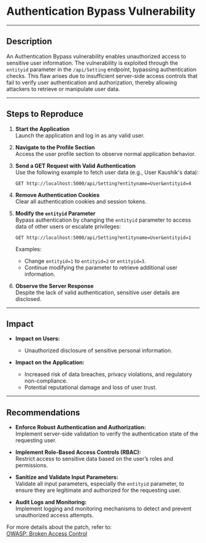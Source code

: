 # Authentication Bypass Vulnerability

---

## **Description**  
An Authentication Bypass vulnerability enables unauthorized access to sensitive user information. The vulnerability is exploited through the `entityid` parameter in the `/api/Setting` endpoint, bypassing authentication checks. This flaw arises due to insufficient server-side access controls that fail to verify user authentication and authorization, thereby allowing attackers to retrieve or manipulate user data.

---

## **Steps to Reproduce**  

1. **Start the Application**  
   Launch the application and log in as any valid user.  

2. **Navigate to the Profile Section**  
   Access the user profile section to observe normal application behavior.  

3. **Send a GET Request with Valid Authentication**  
   Use the following example to fetch user data (e.g., User Kaushik's data):  
   ```http
   GET http://localhost:5000/api/Setting?entityname=User&entityid=4
   ```  

4. **Remove Authentication Cookies**  
   Clear all authentication cookies and session tokens.  

5. **Modify the `entityid` Parameter**  
   Bypass authentication by changing the `entityid` parameter to access data of other users or escalate privileges:  
   ```http
   GET http://localhost:5000/api/Setting?entityname=User&entityid=1
   ```  
   Examples:  
   - Change `entityid=1` to `entityid=2` or `entityid=3`.  
   - Continue modifying the parameter to retrieve additional user information.  

6. **Observe the Server Response**  
   Despite the lack of valid authentication, sensitive user details are disclosed.

---

## **Impact**  

- **Impact on Users:**  
  - Unauthorized disclosure of sensitive personal information.  

- **Impact on the Application:**  
  - Increased risk of data breaches, privacy violations, and regulatory non-compliance.  
  - Potential reputational damage and loss of user trust.  

---

## **Recommendations**  

- **Enforce Robust Authentication and Authorization:**  
  Implement server-side validation to verify the authentication state of the requesting user.  

- **Implement Role-Based Access Controls (RBAC):**  
  Restrict access to sensitive data based on the user’s roles and permissions.  

- **Sanitize and Validate Input Parameters:**  
  Validate all input parameters, especially the `entityid` parameter, to ensure they are legitimate and authorized for the requesting user.  

- **Audit Logs and Monitoring:**  
  Implement logging and monitoring mechanisms to detect and prevent unauthorized access attempts.  

For more details about the patch, refer to:  
[OWASP: Broken Access Control](https://owasp.org/www-community/attacks/Broken_Access_Control)
